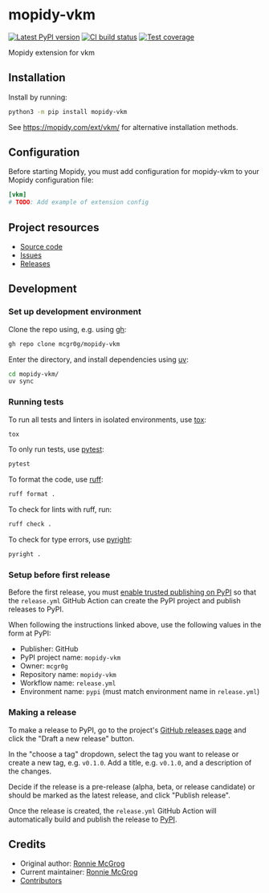 # mopidy-vkm

[![Latest PyPI version](https://img.shields.io/pypi/v/mopidy-vkm)](https://pypi.org/p/mopidy-vkm)
[![CI build status](https://img.shields.io/github/actions/workflow/status/mcgr0g/mopidy-vkm/ci.yml)](https://github.com/mcgr0g/mopidy-vkm/actions/workflows/ci.yml)
[![Test coverage](https://img.shields.io/codecov/c/gh/mcgr0g/mopidy-vkm)](https://codecov.io/gh/mcgr0g/mopidy-vkm)

Mopidy extension for vkm


## Installation

Install by running:

```sh
python3 -m pip install mopidy-vkm
```

See https://mopidy.com/ext/vkm/ for alternative installation methods.


## Configuration

Before starting Mopidy, you must add configuration for
mopidy-vkm to your Mopidy configuration file:

```ini
[vkm]
# TODO: Add example of extension config
```


## Project resources

- [Source code](https://github.com/mcgr0g/mopidy-vkm)
- [Issues](https://github.com/mcgr0g/mopidy-vkm/issues)
- [Releases](https://github.com/mcgr0g/mopidy-vkm/releases)


## Development

### Set up development environment

Clone the repo using, e.g. using [gh](https://cli.github.com/):

```sh
gh repo clone mcgr0g/mopidy-vkm
```

Enter the directory, and install dependencies using [uv](https://docs.astral.sh/uv/):

```sh
cd mopidy-vkm/
uv sync
```

### Running tests

To run all tests and linters in isolated environments, use
[tox](https://tox.wiki/):

```sh
tox
```

To only run tests, use [pytest](https://pytest.org/):

```sh
pytest
```

To format the code, use [ruff](https://docs.astral.sh/ruff/):

```sh
ruff format .
```

To check for lints with ruff, run:

```sh
ruff check .
```

To check for type errors, use [pyright](https://microsoft.github.io/pyright/):

```sh
pyright .
```

### Setup before first release

Before the first release, you must [enable trusted publishing on
PyPI](https://docs.pypi.org/trusted-publishers/creating-a-project-through-oidc/)
so that the `release.yml` GitHub Action can create the PyPI project and publish
releases to PyPI.

When following the instructions linked above, use the following values in the
form at PyPI:

- Publisher: GitHub
- PyPI project name: `mopidy-vkm`
- Owner: `mcgr0g`
- Repository name: `mopidy-vkm`
- Workflow name: `release.yml`
- Environment name: `pypi` (must match environment name in `release.yml`)

### Making a release

To make a release to PyPI, go to the project's [GitHub releases
page](https://github.com/mcgr0g/mopidy-vkm/releases)
and click the "Draft a new release" button.

In the "choose a tag" dropdown, select the tag you want to release or create a
new tag, e.g. `v0.1.0`. Add a title, e.g. `v0.1.0`, and a description of the changes.

Decide if the release is a pre-release (alpha, beta, or release candidate) or
should be marked as the latest release, and click "Publish release".

Once the release is created, the `release.yml` GitHub Action will automatically
build and publish the release to
[PyPI](https://pypi.org/project/mopidy-vkm/).


## Credits

- Original author: [Ronnie McGrog](https://github.com/mcgr0g)
- Current maintainer: [Ronnie McGrog](https://github.com/mcgr0g)
- [Contributors](https://github.com/mcgr0g/mopidy-vkm/graphs/contributors)

